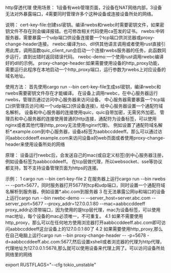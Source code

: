 http穿透代理
使用场景：
1设备有web管理页面，2设备在NAT网络内部，3设备无法对外暴露端口，4需要同时管理许多个这种设备或连接设备所处的网络。

说明：
cert-key-file:创建ssl密钥。编译rwebs和rwebc时需要密钥文件，如果密钥文件不存在则会编译报错。也可修改相关代码使用ca签发的证书。
rwebs:中转服务器，需要暴露一个udp端口供设备连接要一个tcp端口供浏览器或proxy-change-header连接。
rwebc:编译为so、dll供其他语言调用或者使用rust直接引用此库，调用函数quic_client_run会启动一个连接rwebs服务器的任务，此函数同步运行，直到出错时返回错误代码。
rwebc-demo:一个使用rust调用rwebc编译好的dll的示例。
proxy-change-header:如果需要使用设备的http_proxy功能，需要运行此程序在本地启动一个http_proxy端口，运行参数为rwebs上对应设备的域名地址。

使用方法：
首先使用cargo run --bin cert-key-file生成ssl密钥，编译rwebc和rwebs需要密钥文件存在才能编译。
在设备上调用rwebc，在中心服务器运行rwebs，管理员通过访问中心服务器来访问设备。
中心服务器需要暴露一个tcp端口(供管理员访问)和一个udp端口(供设备连接)，给中心服务器设置一个通配符域名解析。
设备和中心服务器的连接使用quic，quic自带加密，无需另外加密。
管理员和中心服务器的连接使用普通的http连接，通配符为设备标签，可以使用nginx或者其他代理(http_proxy无法使用nginx代理)。
例如设置了通配符域名解析*.example.com到中心服务器，设备a标签为aabbccddeeff。那么可以通过访问aabbccddeeff.example.com来访问设备a的web页面或者使用proxy-change-header来使用设备所处的网络

原理：
设备运行rwebc后，会发送自己的mac(或自定义标签)到中心服务器注册，例如设备标签为aabbccddeeff。
在tcp层做代理，所以websocket、sse等协议都支持，暂不支持设备管理页面为https的连接。

示例：
1 cargo run --bin cert-key-file
2 在服务器上运行cargo run --bin rwebs -- --port=5677，同时服务器打开5677的tcp和udp端口，同时设置一个通配符域名解析到服务器，例如设置*.abc.com到服务器
3 在无法暴露公网ip和端口的设备上运行cargo run --bin rwebc-demo -- --server_host=server.abc.com --server_port=5677 --proxy_addr=127.0.0.1:80 --mac=aabbccddeeff
    proxy_addr必须带端口，因为使用的是tcp层代理，mac为设备标签，可以使用mac地址，每个设备的mac必须唯一，不可重复。
4.1 如果不需要使用http_proxy，那么可以在任何地方使用浏览器打开aabbccddeeff.abc.com即可访问aabbccddeeff这台设备上的127.0.0.1:80了
4.2 如果需要使用http_proxy,那么在自己电脑上运行cargo run --bin proxy-change-header -- -p=5678 -d=aabbccddeeff.abc.com:5677,然后设置xshell或者浏览器的代理为http代理，代理地址为127.0.0.1:5678,那么就可以使用设备来代理上网了。可以访问设备所处网络里的网络

export RUSTFLAGS="--cfg tokio_unstable"